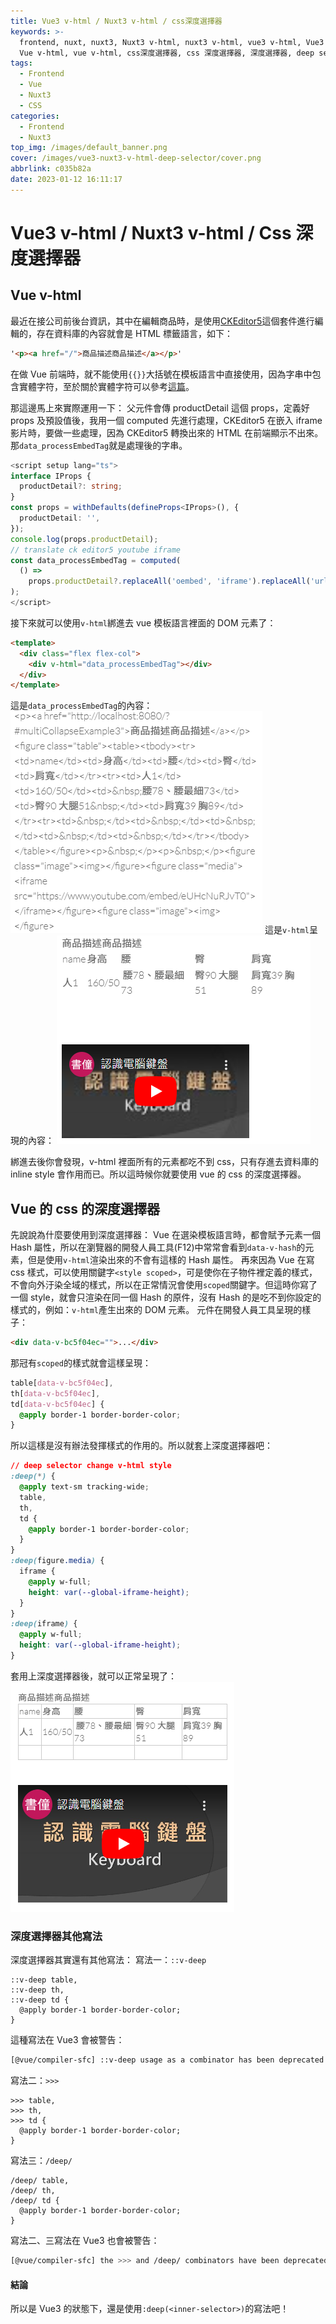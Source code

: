 ```yaml
---
title: Vue3 v-html / Nuxt3 v-html / css深度選擇器
keywords: >-
  frontend, nuxt, nuxt3, Nuxt3 v-html, nuxt3 v-html, vue3 v-html, Vue3 v-html,
  Vue v-html, vue v-html, css深度選擇器, css 深度選擇器, 深度選擇器, deep selector
tags:
  - Frontend
  - Vue
  - Nuxt3
  - CSS
categories:
  - Frontend
  - Nuxt3
top_img: /images/default_banner.png
cover: /images/vue3-nuxt3-v-html-deep-selector/cover.png
abbrlink: c035b82a
date: 2023-01-12 16:11:17
---
```


# Vue3 v-html / Nuxt3 v-html / Css 深度選擇器

## Vue v-html

最近在接公司前後台資訊，其中在編輯商品時，是使用[CKEditor5](https://ckeditor.com/ckeditor-5/)這個套件進行編輯的，存在資料庫的內容就會是 HTML 標籤語言，如下：

```HTML
'<p><a href="/">商品描述商品描述</a></p>'
```

在做 Vue 前端時，就不能使用`{{}}`大括號在模板語言中直接使用，因為字串中包含實體字符，至於關於實體字符可以參考[這篇](https://ithelp.ithome.com.tw/articles/10202232#v-html)。

那這邊馬上來實際運用一下：
父元件會傳 productDetail 這個 props，定義好 props 及預設值後，我用一個 computed 先進行處理，CKEditor5 在嵌入 iframe 影片時，要做一些處理，因為 CKEditor5 轉換出來的 HTML 在前端顯示不出來。
那`data_processEmbedTag`就是處理後的字串。

```Typescript
<script setup lang="ts">
interface IProps {
  productDetail?: string;
}
const props = withDefaults(defineProps<IProps>(), {
  productDetail: '',
});
console.log(props.productDetail);
// translate ck editor5 youtube iframe
const data_processEmbedTag = computed(
  () =>
    props.productDetail?.replaceAll('oembed', 'iframe').replaceAll('url', 'src').replaceAll('watch?v=', 'embed/') ?? ''
);
</script>
```

接下來就可以使用`v-html`綁進去 vue 模板語言裡面的 DOM 元素了：

```HTML
<template>
  <div class="flex flex-col">
    <div v-html="data_processEmbedTag"></div>
  </div>
</template>
```

這是`data_processEmbedTag`的內容：
![](/images/vue3-nuxt3-v-html-deep-selector/post_content_img_1.png)
這是`v-html`呈現的內容：
![](/images/vue3-nuxt3-v-html-deep-selector/post_content_img_2.png)

綁進去後你會發現，v-html 裡面所有的元素都吃不到 css，只有存進去資料庫的 inline style 會作用而已。所以這時候你就要使用 vue 的 css 的深度選擇器。

## Vue 的 css 的深度選擇器

先說說為什麼要使用到深度選擇器：
Vue 在選染模板語言時，都會賦予元素一個 Hash 屬性，所以在瀏覽器的開發人員工具(F12)中常常會看到`data-v-hash`的元素，但是使用`v-html`渲染出來的不會有這樣的 Hash 屬性。
再來因為 Vue 在寫 css 樣式，可以使用關鍵字`<style scoped>`，可是使你在子物件裡定義的樣式，不會向外汙染全域的樣式，所以在正常情況會使用`scoped`關鍵字。但這時你寫了一個 style，就會只渲染在同一個 Hash 的原件，沒有 Hash 的是吃不到你設定的樣式的，例如：`v-html`產生出來的 DOM 元素。
元件在開發人員工具呈現的樣子：

```HTML
<div data-v-bc5f04ec="">...</div>
```

那冠有`scoped`的樣式就會這樣呈現：

```css
table[data-v-bc5f04ec],
th[data-v-bc5f04ec],
td[data-v-bc5f04ec] {
  @apply border-1 border-border-color;
}
```

所以這樣是沒有辦法發揮樣式的作用的。所以就套上深度選擇器吧：

```css
// deep selector change v-html style
:deep(*) {
  @apply text-sm tracking-wide;
  table,
  th,
  td {
    @apply border-1 border-border-color;
  }
}
:deep(figure.media) {
  iframe {
    @apply w-full;
    height: var(--global-iframe-height);
  }
}
:deep(iframe) {
  @apply w-full;
  height: var(--global-iframe-height);
}
```

套用上深度選擇器後，就可以正常呈現了：
![](/images/vue3-nuxt3-v-html-deep-selector/post_content_img_3.png)

### 深度選擇器其他寫法

深度選擇器其實還有其他寫法：
寫法一：`::v-deep`

```
::v-deep table,
::v-deep th,
::v-deep td {
  @apply border-1 border-border-color;
}
```

這種寫法在 Vue3 會被警告：

```bash
[@vue/compiler-sfc] ::v-deep usage as a combinator has been deprecated. Use :deep(<inner-selector>) instead.
```

寫法二：`>>>`

```
>>> table,
>>> th,
>>> td {
  @apply border-1 border-border-color;
}
```

寫法三：`/deep/`

```
/deep/ table,
/deep/ th,
/deep/ td {
  @apply border-1 border-border-color;
}
```

寫法二、三寫法在 Vue3 也會被警告：

```bash
[@vue/compiler-sfc] the >>> and /deep/ combinators have been deprecated. Use :deep() instead.
```

#### 結論

所以是 Vue3 的狀態下，還是使用`:deep(<inner-selector>)`的寫法吧！
